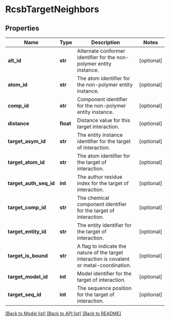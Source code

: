 # RcsbTargetNeighbors

## Properties
Name | Type | Description | Notes
------------ | ------------- | ------------- | -------------
**alt_id** | **str** | Alternate conformer identifier for the non-polymer entity instance. | [optional] 
**atom_id** | **str** | The atom identifier for the non-polymer entity instance. | [optional] 
**comp_id** | **str** | Component identifier for the non-polymer entity instance. | [optional] 
**distance** | **float** | Distance value for this target interaction. | [optional] 
**target_asym_id** | **str** | The entity instance identifier for the target of interaction. | [optional] 
**target_atom_id** | **str** | The atom identifier for the target of interaction. | [optional] 
**target_auth_seq_id** | **int** | The author residue index for the target of interaction. | [optional] 
**target_comp_id** | **str** | The chemical component identifier for the target of interaction. | [optional] 
**target_entity_id** | **str** | The entity identifier for the target of interaction. | [optional] 
**target_is_bound** | **str** | A flag to indicate the nature of the target interaction is covalent or metal-coordination. | [optional] 
**target_model_id** | **int** | Model identifier for the target of interaction. | [optional] 
**target_seq_id** | **int** | The sequence position for the target of interaction. | [optional] 

[[Back to Model list]](../README.md#documentation-for-models) [[Back to API list]](../README.md#documentation-for-api-endpoints) [[Back to README]](../README.md)

